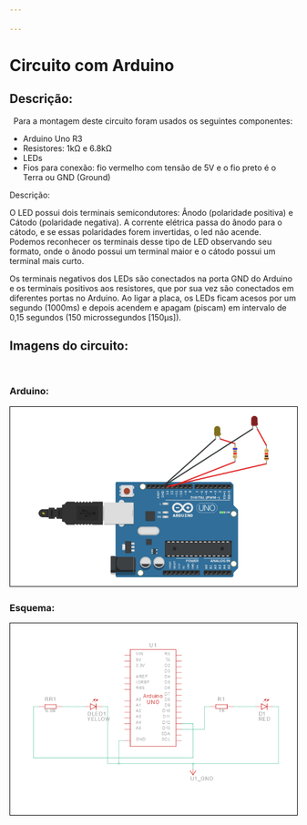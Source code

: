 ```yaml
---

---
```


# Circuito com Arduino

##  Descrição:

<p align="center">Para a montagem deste circuito foram usados os seguintes componentes:<ul>
    <li>Arduino Uno R3</li>
    <li>Resistores: 1kΩ e 6.8kΩ</li>
    <li>LEDs</li>
    <li>Fios para conexão: fio vermelho com tensão de 5V e o fio preto é o Terra ou GND (Ground)</li>
</ul>
</p>
<p font-style="strong">Descrição:</p> 
<p>O LED possui dois terminais semicondutores: Ânodo (polaridade positiva) e Cátodo (polaridade negativa). A corrente elétrica passa do ânodo para o cátodo, e se essas polaridades forem invertidas, o led não acende. Podemos reconhecer os terminais desse tipo de LED observando seu formato, onde o ânodo possui um terminal maior e o cátodo possui um terminal mais curto.   
</p>
<p>Os terminais negativos dos LEDs são conectados na porta GND do Arduino e os terminais positivos aos resistores, que por sua vez são conectados em diferentes portas no Arduino. Ao ligar a placa, os LEDs ficam acesos por um segundo (1000ms) e depois acendem e apagam (piscam) em intervalo de 0,15 segundos (150 microssegundos [150µs]).  
</p>
<h2>Imagens do circuito:</h2><br>
<h3>
   Arduino: 
    <p>
        <img alt="LEDs piscantes" src="ledspiscantes.png" style="border:0.5px solid #000">
    </p>
</h3>     

<h3>
    Esquema:
    <p>
        <img alt="Visão Esquemática" src="esquema.png" style="border:0.5px solid #000">
    </p>
</h3>














